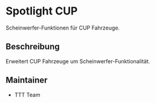 # Spotlight CUP

Scheinwerfer-Funktionen für CUP Fahrzeuge.

## Beschreibung

Erweitert CUP Fahrzeuge um Scheinwerfer-Funktionalität.

## Maintainer

- TTT Team
